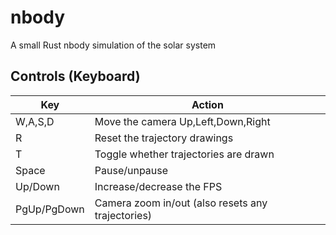 # nbody
A small Rust nbody simulation of the solar system

## Controls (Keyboard)
| Key | Action |
| --- | ------ |
| W,A,S,D | Move the camera Up,Left,Down,Right |
| R | Reset the trajectory drawings |
| T | Toggle whether trajectories are drawn |
| Space | Pause/unpause |
| Up/Down | Increase/decrease the FPS |
| PgUp/PgDown | Camera zoom in/out (also resets any trajectories) |
